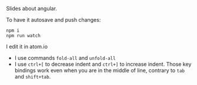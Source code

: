 Slides about angular.

To have it autosave and push changes:

```
npm i
npm run watch
```

I edit it in atom.io
- I use commands `fold-all` and `unfold-all`
- I use `ctrl+[` to decrease indent and `ctrl+]` to increase indent. Those key bindings work even when you are in the middle of line, contrary to `tab` and `shift+tab`.
